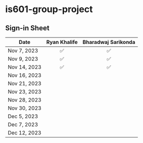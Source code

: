 # is601-group-project

## Sign-in Sheet

| Date        | Ryan Khalife | Bharadwaj Sarikonda |
|-------------|:------------:|:--------------------:|
| Nov 7, 2023 |      ✅      |          ✅          |
| Nov 9, 2023 |      ✅      |           ✅            |
| Nov 14, 2023|      ✅      |               ✅       |
| Nov 16, 2023|             |                      |
| Nov 21, 2023|             |                      |
| Nov 23, 2023|             |                      |
| Nov 28, 2023|             |                      |
| Nov 30, 2023|             |                      |
| Dec 5, 2023 |             |                      |
| Dec 7, 2023 |             |                      |
| Dec 12, 2023|             |                      |
